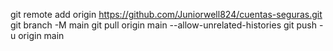 git remote add origin https://github.com/Juniorwell824/cuentas-seguras.git
git branch -M main
git pull origin main --allow-unrelated-histories
git push -u origin main
